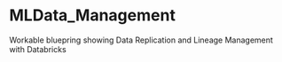 # MLData_Management
Workable bluepring showing  Data Replication and Lineage Management with Databricks
